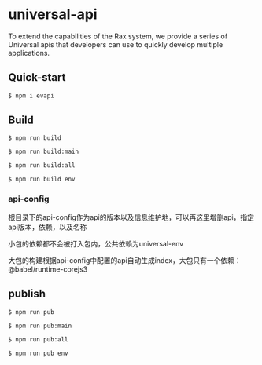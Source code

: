 # universal-api

To extend the capabilities of the Rax system, we provide a series of Universal apis that developers can use to quickly develop multiple applications.

## Quick-start
```bash
$ npm i evapi
```

## Build
```全部构建
$ npm run build
```

```构建大包
$ npm run build:main
```

```构建全部小包
$ npm run build:all
```

```构建单个指定小包
$ npm run build env
```

### api-config
根目录下的api-config作为api的版本以及信息维护地，可以再这里增删api，指定api版本，依赖，以及名称

小包的依赖都不会被打入包内，公共依赖为universal-env

大包的构建根据api-config中配置的api自动生成index，大包只有一个依赖：@babel/runtime-corejs3


## publish
```全部发布
$ npm run pub
```

```发布大包
$ npm run pub:main
```

```发布全部小包
$ npm run pub:all
```

```发布单个指定小包
$ npm run pub env
```